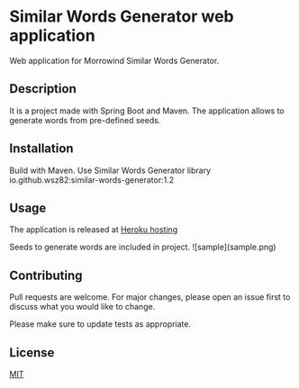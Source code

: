 # Similar Words Generator web application

Web application for Morrowind Similar Words Generator.

## Description

It is a project made with Spring Boot and Maven. The application allows to generate words from pre-defined seeds.

## Installation

Build with Maven. Use Similar Words Generator library io.github.wsz82:similar-words-generator:1.2

## Usage

<p>The application is released at <a href="https://similarwordsgenerator.herokuapp.com">Heroku hosting</a></p>
Seeds to generate words are included in project.
![sample](sample.png)

## Contributing
Pull requests are welcome. For major changes, please open an issue first to discuss what you would like to change.

Please make sure to update tests as appropriate.

## License
[MIT](https://choosealicense.com/licenses/mit/)